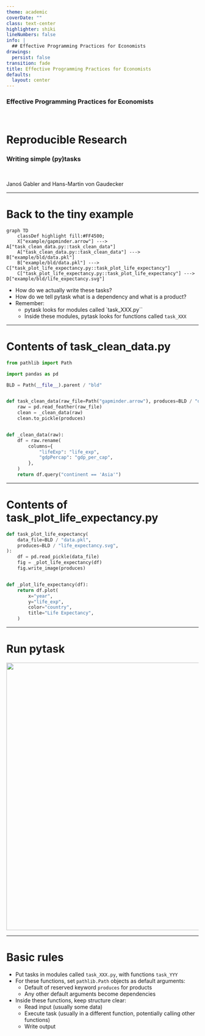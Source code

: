 ```yaml
---
theme: academic
coverDate: ""
class: text-center
highlighter: shiki
lineNumbers: false
info: |
  ## Effective Programming Practices for Economists
drawings:
  persist: false
transition: fade
title: Effective Programming Practices for Economists
defaults:
  layout: center
---
```


### Effective Programming Practices for Economists

<br>

# Reproducible Research


### Writing simple (py)tasks

<br>


Janoś Gabler and Hans-Martin von Gaudecker



---

# Back to the tiny example

<div class="grid grid-cols-2 gap-4">
<div>


```mermaid {theme: 'dark', scale: 0.6}
graph TD
    classDef highlight fill:#FF4500;
    X["example/gapminder.arrow"] ---> A["task_clean_data.py::task_clean_data"]
    A["task_clean_data.py::task_clean_data"] ---> B["example/bld/data.pkl"]
    B["example/bld/data.pkl"] ---> C["task_plot_life_expectancy.py::task_plot_life_expectancy"]
    C["task_plot_life_expectancy.py::task_plot_life_expectancy"] ---> D["example/bld/life_expectancy.svg"]

```

</div>
<div>

- How do we actually write these tasks?
- How do we tell pytask what is a dependency and what is a product?
- Remember:
  - pytask looks for modules called `task_XXX.py``
  - Inside these modules, pytask looks for functions called `task_XXX`
</div>
</div>

---

# Contents of task_clean_data.py

```python
from pathlib import Path

import pandas as pd

BLD = Path(__file__).parent / "bld"


def task_clean_data(raw_file=Path("gapminder.arrow"), produces=BLD / "data.pkl"):
    raw = pd.read_feather(raw_file)
    clean = _clean_data(raw)
    clean.to_pickle(produces)


def _clean_data(raw):
    df = raw.rename(
        columns={
            "lifeExp": "life_exp",
            "gdpPercap": "gdp_per_cap",
        },
    )
    return df.query("continent == 'Asia'")
```


---

# Contents of task_plot_life_expectancy.py

```python
def task_plot_life_expectancy(
    data_file=BLD / "data.pkl",
    produces=BLD / "life_expectancy.svg",
):
    df = pd.read_pickle(data_file)
    fig = _plot_life_expectancy(df)
    fig.write_image(produces)


def _plot_life_expectancy(df):
    return df.plot(
        x="year",
        y="life_exp",
        color="country",
        title="Life Expectancy",
    )
```



---

# Run pytask

<img src="/run_1.png" class="rounded" width="700"/>

---

# Basic rules

- Put tasks in modules called `task_XXX.py`, with functions `task_YYY`
- For these functions, set `pathlib.Path` objects as default arguments:
  - Default of reserved keyword `produces` for products
  - Any other default arguments become dependencies
- Inside these functions, keep structure clear:
  - Read input (usually some data)
  - Execute task (usually in a different function, potentially calling other functions)
  - Write output
